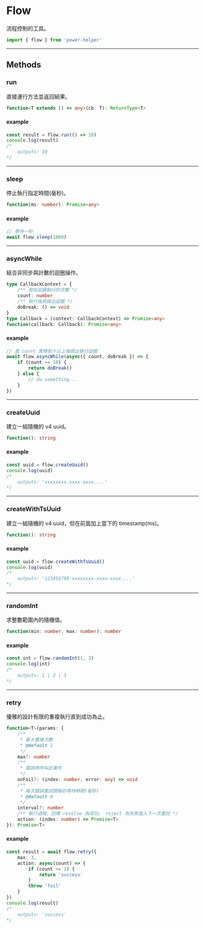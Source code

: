 # Flow

流程控制的工具。

```ts
import { flow } from 'power-helper'
```

---

## Methods

### run

直接運行方法並返回結果。

```ts
function<T extends () => any>(cb: T): ReturnType<T> 
```

#### example

```ts
const result = flow.run(() => 10)
console.log(result)
/*
    outputs: 10
*/
```

---

### sleep

停止執行指定時間(毫秒)。

```ts
function(ms: number): Promise<any>
```

#### example

```ts
// 等待一秒
await flow.sleep(1000)
```

---

### asyncWhile

結合非同步與計數的迴圈操作。

```ts
type CallbackContext = {
    /** 現在迴圈執行的次數 */
    count: number
    /** 執行後將跳出迴圈 */
    doBreak: () => void
}
type Callback = (context: CallbackContext) => Promise<any>
function(callback: Callback): Promise<any>
```

#### example

```ts
// 當 count 累積到十以上後跳出執行迴圈
await flow.asyncWhile(async({ count, doBreak }) => {
    if (count >= 10) {
        return doBreak()
    } else {
        // do something...
    }
})
```

---

### createUuid

建立一組隨機的 v4 uuid。

```ts
function(): string
```

#### example

```ts
const uuid = flow.createUuid()
console.log(uuid)
/*
    outputs: 'xxxxxxxx-xxxx-xxxx....'
*/
```

---

### createWithTsUuid

建立一組隨機的 v4 uuid，但在前面加上當下的 timestamp(ms)。

```ts
function(): string
```

#### example

```ts
const uuid = flow.createWithTsUuid()
console.log(uuid)
/*
    outputs: '123456789-xxxxxxxx-xxxx-xxxx....'
*/
```

---

### randomInt

求整數範圍內的隨機值。

```ts
function(min: number, max: number): number
```

#### example

```ts
const int = flow.randomInt(1, 3)
console.log(int)
/*
    outputs: 1 | 2 | 3
*/
```

---

### retry

優雅的設計有限的重複執行直到成功為止。

```ts
function<T>(params: {
    /**
     * 最大重複次數
     * @default 1
     */
    max?: number
    /**
     * 錯誤時呼叫此事件
     */
    onFail?: (index: number, error: any) => void
    /**
     * 每次錯誤重試間格的等待時間(毫秒)
     * @default 0
     */
    interval?: number
    /** 執行過程，回傳 resolve 為成功， reject 為失敗進入下一次重試 */
    action: (index: number) => Promise<T>
}): Promise<T>
```

#### example

```ts
const result = await flow.retry({
    max: 3,
    action: async(count) => {
        if (count >= 2) {
            return 'success'
        }
        throw 'fail'
    }
})
console.log(result)
/*
    outputs: 'success'
*/
```
